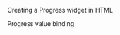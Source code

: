 Creating a Progress widget in HTML
<snippet id='progress-create-html'/>

Progress value binding
<snippet id='progress-create-code'/>